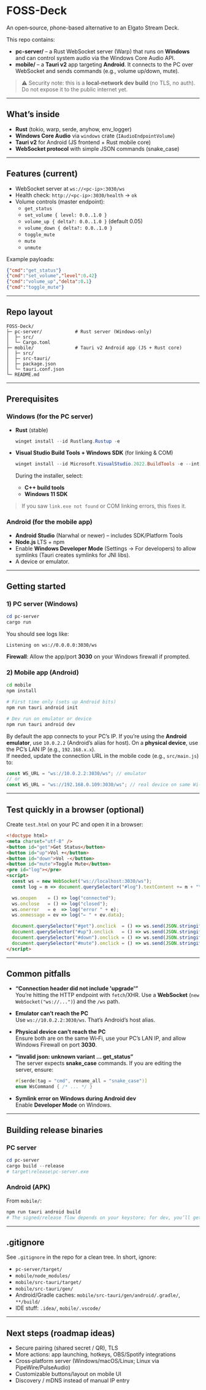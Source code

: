 # FOSS-Deck

An open‑source, phone-based alternative to an Elgato Stream Deck.

This repo contains:

- **pc-server/** – a Rust WebSocket server (Warp) that runs on **Windows** and can control system audio via the Windows Core Audio API.
- **mobile/** – a **Tauri v2** app targeting **Android**. It connects to the PC over WebSocket and sends commands (e.g., volume up/down, mute).

> ⚠️ Security note: this is a **local‑network dev build** (no TLS, no auth). Do not expose it to the public internet yet.

---

## What’s inside

- **Rust** (tokio, warp, serde, anyhow, env_logger)
- **Windows Core Audio** via `windows` crate (`IAudioEndpointVolume`)
- **Tauri v2** for Android (JS frontend + Rust mobile core)
- **WebSocket protocol** with simple JSON commands (snake_case)

---

## Features (current)

- WebSocket server at `ws://<pc-ip>:3030/ws`
- Health check: `http://<pc-ip>:3030/health` → `ok`
- Volume controls (master endpoint):
  - `get_status`
  - `set_volume { level: 0.0..1.0 }`
  - `volume_up { delta?: 0.0..1.0 }` (default 0.05)
  - `volume_down { delta?: 0.0..1.0 }`
  - `toggle_mute`
  - `mute`
  - `unmute`

Example payloads:
```json
{"cmd":"get_status"}
{"cmd":"set_volume","level":0.42}
{"cmd":"volume_up","delta":0.1}
{"cmd":"toggle_mute"}
```

---

## Repo layout

```
FOSS-Deck/
├─ pc-server/            # Rust server (Windows-only)
│  ├─ src/
│  └─ Cargo.toml
├─ mobile/               # Tauri v2 Android app (JS + Rust core)
│  ├─ src/
│  ├─ src-tauri/
│  ├─ package.json
│  └─ tauri.conf.json
└─ README.md
```

---

## Prerequisites

### Windows (for the PC server)

- **Rust** (stable)
  ```powershell
  winget install --id Rustlang.Rustup -e
  ```

- **Visual Studio Build Tools + Windows SDK** (for linking & COM)
  ```powershell
  winget install --id Microsoft.VisualStudio.2022.BuildTools -e --interactive
  ```
  During the installer, select:
  - **C++ build tools**
  - **Windows 11 SDK**

> If you saw `link.exe not found` or COM linking errors, this fixes it.

### Android (for the mobile app)

- **Android Studio** (Narwhal or newer) – includes SDK/Platform Tools
- **Node.js** LTS + npm
- Enable **Windows Developer Mode** (Settings → For developers) to allow symlinks (Tauri creates symlinks for JNI libs).
- A device or emulator.

---

## Getting started

### 1) PC server (Windows)

```powershell
cd pc-server
cargo run
```

You should see logs like:
```
Listening on ws://0.0.0.0:3030/ws
```

**Firewall**: Allow the app/port **3030** on your Windows firewall if prompted.

### 2) Mobile app (Android)

```bash
cd mobile
npm install

# First time only (sets up Android bits)
npm run tauri android init

# Dev run on emulator or device
npm run tauri android dev
```

By default the app connects to your PC’s IP. If you’re using the **Android emulator**, use `10.0.2.2` (Android’s alias for host). On a **physical device**, use the PC’s LAN IP (e.g., `192.168.x.x`).  
If needed, update the connection URL in the mobile code (e.g., `src/main.js`) to:

```js
const WS_URL = "ws://10.0.2.2:3030/ws"; // emulator
// or
const WS_URL = "ws://192.168.0.109:3030/ws"; // real device on same Wi‑Fi
```

---

## Test quickly in a browser (optional)

Create `test.html` on your PC and open it in a browser:

```html
<!doctype html>
<meta charset="utf-8" />
<button id="get">Get Status</button>
<button id="up">Vol +</button>
<button id="down">Vol -</button>
<button id="mute">Toggle Mute</button>
<pre id="log"></pre>
<script>
  const ws = new WebSocket("ws://localhost:3030/ws");
  const log = m => document.querySelector("#log").textContent += m + "\n";

  ws.onopen    = () => log("connected");
  ws.onclose   = () => log("closed");
  ws.onerror   = e  => log("error " + e);
  ws.onmessage = ev => log("← " + ev.data);

  document.querySelector("#get").onclick  = () => ws.send(JSON.stringify({cmd:"get_status"}));
  document.querySelector("#up").onclick   = () => ws.send(JSON.stringify({cmd:"volume_up", delta:0.05}));
  document.querySelector("#down").onclick = () => ws.send(JSON.stringify({cmd:"volume_down", delta:0.05}));
  document.querySelector("#mute").onclick = () => ws.send(JSON.stringify({cmd:"toggle_mute"}));
</script>
```

---

## Common pitfalls

- **“Connection header did not include 'upgrade'”**  
  You’re hitting the HTTP endpoint with `fetch`/XHR. Use a **WebSocket** (`new WebSocket("ws://...")`) and the `/ws` path.

- **Emulator can’t reach the PC**  
  Use `ws://10.0.2.2:3030/ws`. That’s Android’s host alias.

- **Physical device can’t reach the PC**  
  Ensure both are on the same Wi‑Fi, use your PC’s LAN IP, and allow Windows Firewall on port **3030**.

- **“invalid json: unknown variant … get_status”**  
  The server expects **snake_case** commands. If you are editing the server, ensure:
  ```rust
  #[serde(tag = "cmd", rename_all = "snake_case")]
  enum WsCommand { /* ... */ }
  ```

- **Symlink error on Windows during Android dev**  
  Enable **Developer Mode** on Windows.

---

## Building release binaries

### PC server
```powershell
cd pc-server
cargo build --release
# target\release\pc-server.exe
```

### Android (APK)
From `mobile/`:
```bash
npm run tauri android build
# The signed/release flow depends on your keystore; for dev, you’ll get a debug APK.
```

---

## .gitignore

See `.gitignore` in the repo for a clean tree. In short, ignore:
- `pc-server/target/`
- `mobile/node_modules/`
- `mobile/src-tauri/target/`
- `mobile/src-tauri/gen/`
- Android/Gradle caches: `mobile/src-tauri/gen/android/.gradle/`, `**/build/`
- IDE stuff: `.idea/`, `mobile/.vscode/`

---

## Next steps (roadmap ideas)

- Secure pairing (shared secret / QR), TLS
- More actions: app launching, hotkeys, OBS/Spotify integrations
- Cross‑platform server (Windows/macOS/Linux; Linux via PipeWire/PulseAudio)
- Customizable buttons/layout on mobile UI
- Discovery / mDNS instead of manual IP entry
